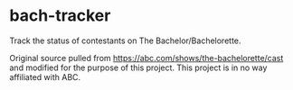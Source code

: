 # bach-tracker

Track the status of contestants on The Bachelor/Bachelorette.

Original source pulled from https://abc.com/shows/the-bachelorette/cast and modified for the purpose of this project. This project is in no way affiliated with ABC.
